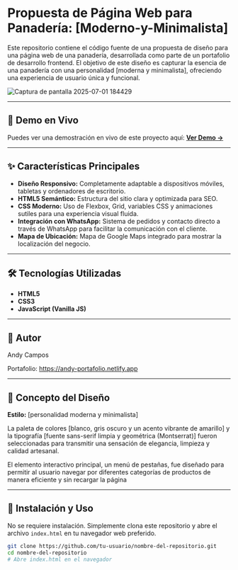 # Propuesta de Página Web para Panadería: [Moderno-y-Minimalista]

Este repositorio contiene el código fuente de una propuesta de diseño para una página web de una panadería, desarrollada como parte de un portafolio de desarrollo frontend. El objetivo de este diseño es capturar la esencia de una panadería con una personalidad [moderna y minimalista], ofreciendo una experiencia de usuario única y funcional.

![Captura de pantalla 2025-07-01 184429](https://github.com/user-attachments/assets/e9e9ea75-ac1f-4565-90a3-91078983cf73)


---

## 🚀 Demo en Vivo

Puedes ver una demostración en vivo de este proyecto aquí:
**[Ver Demo →](https://demo-moderno-y-acogedor.netlify.app/)**

---

## ✨ Características Principales

*   **Diseño Responsivo:** Completamente adaptable a dispositivos móviles, tabletas y ordenadores de escritorio.
*   **HTML5 Semántico:** Estructura del sitio clara y optimizada para SEO.
*   **CSS Moderno:** Uso de Flexbox, Grid, variables CSS y animaciones sutiles para una experiencia visual fluida.
*   **Integración con WhatsApp:** Sistema de pedidos y contacto directo a través de WhatsApp para facilitar la comunicación con el cliente.
*   **Mapa de Ubicación:** Mapa de Google Maps integrado para mostrar la localización del negocio.

---

## 🛠️ Tecnologías Utilizadas

*   **HTML5**
*   **CSS3**
*   **JavaScript (Vanilla JS)**

---

## 👤 Autor
Andy Campos

Portafolio: https://andy-portafolio.netlify.app

---

## 🎨 Concepto del Diseño

**Estilo:** [personalidad moderna y minimalista]

La paleta de colores [blanco, gris oscuro y un acento vibrante de amarillo] y la tipografía [fuente sans-serif limpia y geométrica (Montserrat)] fueron seleccionadas para transmitir una sensación de elegancia, limpieza y calidad artesanal.

El elemento interactivo principal, un menú de pestañas, fue diseñado para permitir al usuario navegar por diferentes categorías de productos de manera eficiente y sin recargar la página

---

## 🔧 Instalación y Uso

No se requiere instalación. Simplemente clona este repositorio y abre el archivo `index.html` en tu navegador web preferido.

```bash
git clone https://github.com/tu-usuario/nombre-del-repositorio.git
cd nombre-del-repositorio
# Abre index.html en el navegador
